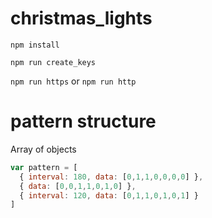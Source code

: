 # christmas_lights

`npm install`

`npm run create_keys`

`npm run https` or `npm run http`


# pattern structure

Array of objects

```javascript
var pattern = [
  { interval: 180, data: [0,1,1,0,0,0,0] },
  { data: [0,0,1,1,0,1,0] },
  { interval: 120, data: [0,1,1,0,1,0,1] }
]
```
